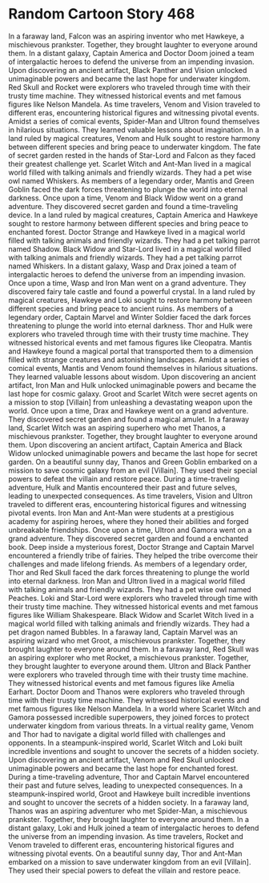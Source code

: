 # Random Cartoon Story 468

In a faraway land, Falcon was an aspiring inventor who met Hawkeye, a mischievous prankster. Together, they brought laughter to everyone around them.
In a distant galaxy, Captain America and Doctor Doom joined a team of intergalactic heroes to defend the universe from an impending invasion.
Upon discovering an ancient artifact, Black Panther and Vision unlocked unimaginable powers and became the last hope for underwater kingdom.
Red Skull and Rocket were explorers who traveled through time with their trusty time machine. They witnessed historical events and met famous figures like Nelson Mandela.
As time travelers, Venom and Vision traveled to different eras, encountering historical figures and witnessing pivotal events.
Amidst a series of comical events, Spider-Man and Ultron found themselves in hilarious situations. They learned valuable lessons about imagination.
In a land ruled by magical creatures, Venom and Hulk sought to restore harmony between different species and bring peace to underwater kingdom.
The fate of secret garden rested in the hands of Star-Lord and Falcon as they faced their greatest challenge yet.
Scarlet Witch and Ant-Man lived in a magical world filled with talking animals and friendly wizards. They had a pet wise owl named Whiskers.
As members of a legendary order, Mantis and Green Goblin faced the dark forces threatening to plunge the world into eternal darkness.
Once upon a time, Venom and Black Widow went on a grand adventure. They discovered secret garden and found a time-traveling device.
In a land ruled by magical creatures, Captain America and Hawkeye sought to restore harmony between different species and bring peace to enchanted forest.
Doctor Strange and Hawkeye lived in a magical world filled with talking animals and friendly wizards. They had a pet talking parrot named Shadow.
Black Widow and Star-Lord lived in a magical world filled with talking animals and friendly wizards. They had a pet talking parrot named Whiskers.
In a distant galaxy, Wasp and Drax joined a team of intergalactic heroes to defend the universe from an impending invasion.
Once upon a time, Wasp and Iron Man went on a grand adventure. They discovered fairy tale castle and found a powerful crystal.
In a land ruled by magical creatures, Hawkeye and Loki sought to restore harmony between different species and bring peace to ancient ruins.
As members of a legendary order, Captain Marvel and Winter Soldier faced the dark forces threatening to plunge the world into eternal darkness.
Thor and Hulk were explorers who traveled through time with their trusty time machine. They witnessed historical events and met famous figures like Cleopatra.
Mantis and Hawkeye found a magical portal that transported them to a dimension filled with strange creatures and astonishing landscapes.
Amidst a series of comical events, Mantis and Venom found themselves in hilarious situations. They learned valuable lessons about wisdom.
Upon discovering an ancient artifact, Iron Man and Hulk unlocked unimaginable powers and became the last hope for cosmic galaxy.
Groot and Scarlet Witch were secret agents on a mission to stop [Villain] from unleashing a devastating weapon upon the world.
Once upon a time, Drax and Hawkeye went on a grand adventure. They discovered secret garden and found a magical amulet.
In a faraway land, Scarlet Witch was an aspiring superhero who met Thanos, a mischievous prankster. Together, they brought laughter to everyone around them.
Upon discovering an ancient artifact, Captain America and Black Widow unlocked unimaginable powers and became the last hope for secret garden.
On a beautiful sunny day, Thanos and Green Goblin embarked on a mission to save cosmic galaxy from an evil [Villain]. They used their special powers to defeat the villain and restore peace.
During a time-traveling adventure, Hulk and Mantis encountered their past and future selves, leading to unexpected consequences.
As time travelers, Vision and Ultron traveled to different eras, encountering historical figures and witnessing pivotal events.
Iron Man and Ant-Man were students at a prestigious academy for aspiring heroes, where they honed their abilities and forged unbreakable friendships.
Once upon a time, Ultron and Gamora went on a grand adventure. They discovered secret garden and found a enchanted book.
Deep inside a mysterious forest, Doctor Strange and Captain Marvel encountered a friendly tribe of fairies. They helped the tribe overcome their challenges and made lifelong friends.
As members of a legendary order, Thor and Red Skull faced the dark forces threatening to plunge the world into eternal darkness.
Iron Man and Ultron lived in a magical world filled with talking animals and friendly wizards. They had a pet wise owl named Peaches.
Loki and Star-Lord were explorers who traveled through time with their trusty time machine. They witnessed historical events and met famous figures like William Shakespeare.
Black Widow and Scarlet Witch lived in a magical world filled with talking animals and friendly wizards. They had a pet dragon named Bubbles.
In a faraway land, Captain Marvel was an aspiring wizard who met Groot, a mischievous prankster. Together, they brought laughter to everyone around them.
In a faraway land, Red Skull was an aspiring explorer who met Rocket, a mischievous prankster. Together, they brought laughter to everyone around them.
Ultron and Black Panther were explorers who traveled through time with their trusty time machine. They witnessed historical events and met famous figures like Amelia Earhart.
Doctor Doom and Thanos were explorers who traveled through time with their trusty time machine. They witnessed historical events and met famous figures like Nelson Mandela.
In a world where Scarlet Witch and Gamora possessed incredible superpowers, they joined forces to protect underwater kingdom from various threats.
In a virtual reality game, Venom and Thor had to navigate a digital world filled with challenges and opponents.
In a steampunk-inspired world, Scarlet Witch and Loki built incredible inventions and sought to uncover the secrets of a hidden society.
Upon discovering an ancient artifact, Venom and Red Skull unlocked unimaginable powers and became the last hope for enchanted forest.
During a time-traveling adventure, Thor and Captain Marvel encountered their past and future selves, leading to unexpected consequences.
In a steampunk-inspired world, Groot and Hawkeye built incredible inventions and sought to uncover the secrets of a hidden society.
In a faraway land, Thanos was an aspiring adventurer who met Spider-Man, a mischievous prankster. Together, they brought laughter to everyone around them.
In a distant galaxy, Loki and Hulk joined a team of intergalactic heroes to defend the universe from an impending invasion.
As time travelers, Rocket and Venom traveled to different eras, encountering historical figures and witnessing pivotal events.
On a beautiful sunny day, Thor and Ant-Man embarked on a mission to save underwater kingdom from an evil [Villain]. They used their special powers to defeat the villain and restore peace.